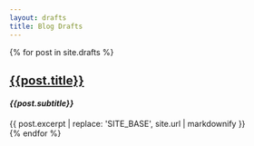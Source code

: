 ```yaml
---
layout: drafts
title: Blog Drafts
---
```


{% for post in site.drafts %}
<article class="preview">
  <h2>
    <a href="{{site.baseurl}}{{post.url}}">{{post.title}}</a>
  </h2>
  <h4 style="font-style: italic">
    {{post.subtitle}}
  </h4>
  <div class="excerpt">
    {{ post.excerpt | replace: 'SITE_BASE', site.url | markdownify }}
  </div>
</article>
{% endfor %}